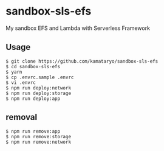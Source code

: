 # sandbox-sls-efs

My sandbox EFS and Lambda with Serverless Framework

## Usage

```shell
$ git clone https://github.com/kamataryo/sandbox-sls-efs
$ cd sandbox-sls-efs
$ yarn
$ cp .envrc.sample .envrc
$ vi .envrc
$ npm run deploy:network
$ npm run deploy:storage
$ npm run deploy:app
```

## removal

```shell
$ npm run remove:app
$ npm run remove:storage
$ npm run remove:network
```
